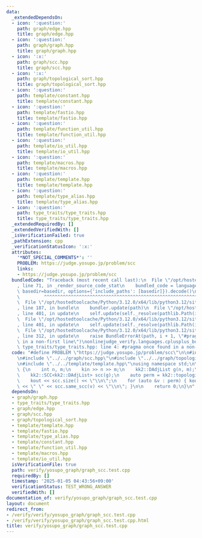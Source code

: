 ```yaml
---
data:
  _extendedDependsOn:
  - icon: ':question:'
    path: graph/edge.hpp
    title: graph/edge.hpp
  - icon: ':question:'
    path: graph/graph.hpp
    title: graph/graph.hpp
  - icon: ':x:'
    path: graph/scc.hpp
    title: graph/scc.hpp
  - icon: ':x:'
    path: graph/topological_sort.hpp
    title: graph/topological_sort.hpp
  - icon: ':question:'
    path: template/constant.hpp
    title: template/constant.hpp
  - icon: ':question:'
    path: template/fastio.hpp
    title: template/fastio.hpp
  - icon: ':question:'
    path: template/function_util.hpp
    title: template/function_util.hpp
  - icon: ':question:'
    path: template/io_util.hpp
    title: template/io_util.hpp
  - icon: ':question:'
    path: template/macros.hpp
    title: template/macros.hpp
  - icon: ':question:'
    path: template/template.hpp
    title: template/template.hpp
  - icon: ':question:'
    path: template/type_alias.hpp
    title: template/type_alias.hpp
  - icon: ':question:'
    path: type_traits/type_traits.hpp
    title: type_traits/type_traits.hpp
  _extendedRequiredBy: []
  _extendedVerifiedWith: []
  _isVerificationFailed: true
  _pathExtension: cpp
  _verificationStatusIcon: ':x:'
  attributes:
    '*NOT_SPECIAL_COMMENTS*': ''
    PROBLEM: https://judge.yosupo.jp/problem/scc
    links:
    - https://judge.yosupo.jp/problem/scc
  bundledCode: "Traceback (most recent call last):\n  File \"/opt/hostedtoolcache/Python/3.12.0/x64/lib/python3.12/site-packages/onlinejudge_verify/documentation/build.py\"\
    , line 71, in _render_source_code_stat\n    bundled_code = language.bundle(stat.path,\
    \ basedir=basedir, options={'include_paths': [basedir]}).decode()\n          \
    \         ^^^^^^^^^^^^^^^^^^^^^^^^^^^^^^^^^^^^^^^^^^^^^^^^^^^^^^^^^^^^^^^^^^^^^^^^^^^^^^^^^\n\
    \  File \"/opt/hostedtoolcache/Python/3.12.0/x64/lib/python3.12/site-packages/onlinejudge_verify/languages/cplusplus.py\"\
    , line 187, in bundle\n    bundler.update(path)\n  File \"/opt/hostedtoolcache/Python/3.12.0/x64/lib/python3.12/site-packages/onlinejudge_verify/languages/cplusplus_bundle.py\"\
    , line 401, in update\n    self.update(self._resolve(pathlib.Path(included), included_from=path))\n\
    \  File \"/opt/hostedtoolcache/Python/3.12.0/x64/lib/python3.12/site-packages/onlinejudge_verify/languages/cplusplus_bundle.py\"\
    , line 401, in update\n    self.update(self._resolve(pathlib.Path(included), included_from=path))\n\
    \  File \"/opt/hostedtoolcache/Python/3.12.0/x64/lib/python3.12/site-packages/onlinejudge_verify/languages/cplusplus_bundle.py\"\
    , line 312, in update\n    raise BundleErrorAt(path, i + 1, \"#pragma once found\
    \ in a non-first line\")\nonlinejudge_verify.languages.cplusplus_bundle.BundleErrorAt:\
    \ type_traits/type_traits.hpp: line 4: #pragma once found in a non-first line\n"
  code: "#define PROBLEM \"https://judge.yosupo.jp/problem/scc\"\n\n#include \"../../graph/graph.hpp\"\
    \n#include \"../../graph/scc.hpp\"\n#include \"../../graph/topological_sort.hpp\"\
    \n#include \"../../template/template.hpp\"\nusing namespace std;\n\nint main()\
    \ {\n    int n, m;\n    kin >> n >> m;\n    kk2::DAdjList g(n, m);\n    g.input(kin);\n\
    \    kk2::SCC<kk2::DAdjList> scc(g);\n    auto perm = kk2::topological_sort(scc.dag);\n\
    \    kout << scc.size() << \"\\n\";\n    for (auto &v : perm) { kout << scc.same_scc(v).size()\
    \ << \" \" << scc.same_scc(v) << \"\\n\"; }\n\n    return 0;\n}\n"
  dependsOn:
  - graph/graph.hpp
  - type_traits/type_traits.hpp
  - graph/edge.hpp
  - graph/scc.hpp
  - graph/topological_sort.hpp
  - template/template.hpp
  - template/fastio.hpp
  - template/type_alias.hpp
  - template/constant.hpp
  - template/function_util.hpp
  - template/macros.hpp
  - template/io_util.hpp
  isVerificationFile: true
  path: verify/yosupo_graph/graph_scc.test.cpp
  requiredBy: []
  timestamp: '2025-01-05 04:43:56+09:00'
  verificationStatus: TEST_WRONG_ANSWER
  verifiedWith: []
documentation_of: verify/yosupo_graph/graph_scc.test.cpp
layout: document
redirect_from:
- /verify/verify/yosupo_graph/graph_scc.test.cpp
- /verify/verify/yosupo_graph/graph_scc.test.cpp.html
title: verify/yosupo_graph/graph_scc.test.cpp
---
```

